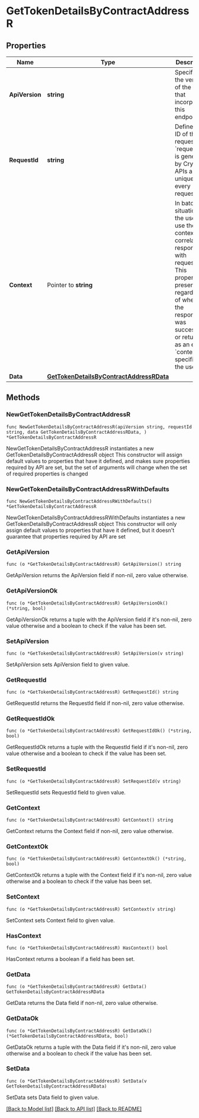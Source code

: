 # GetTokenDetailsByContractAddressR

## Properties

Name | Type | Description | Notes
------------ | ------------- | ------------- | -------------
**ApiVersion** | **string** | Specifies the version of the API that incorporates this endpoint. | 
**RequestId** | **string** | Defines the ID of the request. The &#x60;requestId&#x60; is generated by Crypto APIs and it&#39;s unique for every request. | 
**Context** | Pointer to **string** | In batch situations the user can use the context to correlate responses with requests. This property is present regardless of whether the response was successful or returned as an error. &#x60;context&#x60; is specified by the user. | [optional] 
**Data** | [**GetTokenDetailsByContractAddressRData**](GetTokenDetailsByContractAddressRData.md) |  | 

## Methods

### NewGetTokenDetailsByContractAddressR

`func NewGetTokenDetailsByContractAddressR(apiVersion string, requestId string, data GetTokenDetailsByContractAddressRData, ) *GetTokenDetailsByContractAddressR`

NewGetTokenDetailsByContractAddressR instantiates a new GetTokenDetailsByContractAddressR object
This constructor will assign default values to properties that have it defined,
and makes sure properties required by API are set, but the set of arguments
will change when the set of required properties is changed

### NewGetTokenDetailsByContractAddressRWithDefaults

`func NewGetTokenDetailsByContractAddressRWithDefaults() *GetTokenDetailsByContractAddressR`

NewGetTokenDetailsByContractAddressRWithDefaults instantiates a new GetTokenDetailsByContractAddressR object
This constructor will only assign default values to properties that have it defined,
but it doesn't guarantee that properties required by API are set

### GetApiVersion

`func (o *GetTokenDetailsByContractAddressR) GetApiVersion() string`

GetApiVersion returns the ApiVersion field if non-nil, zero value otherwise.

### GetApiVersionOk

`func (o *GetTokenDetailsByContractAddressR) GetApiVersionOk() (*string, bool)`

GetApiVersionOk returns a tuple with the ApiVersion field if it's non-nil, zero value otherwise
and a boolean to check if the value has been set.

### SetApiVersion

`func (o *GetTokenDetailsByContractAddressR) SetApiVersion(v string)`

SetApiVersion sets ApiVersion field to given value.


### GetRequestId

`func (o *GetTokenDetailsByContractAddressR) GetRequestId() string`

GetRequestId returns the RequestId field if non-nil, zero value otherwise.

### GetRequestIdOk

`func (o *GetTokenDetailsByContractAddressR) GetRequestIdOk() (*string, bool)`

GetRequestIdOk returns a tuple with the RequestId field if it's non-nil, zero value otherwise
and a boolean to check if the value has been set.

### SetRequestId

`func (o *GetTokenDetailsByContractAddressR) SetRequestId(v string)`

SetRequestId sets RequestId field to given value.


### GetContext

`func (o *GetTokenDetailsByContractAddressR) GetContext() string`

GetContext returns the Context field if non-nil, zero value otherwise.

### GetContextOk

`func (o *GetTokenDetailsByContractAddressR) GetContextOk() (*string, bool)`

GetContextOk returns a tuple with the Context field if it's non-nil, zero value otherwise
and a boolean to check if the value has been set.

### SetContext

`func (o *GetTokenDetailsByContractAddressR) SetContext(v string)`

SetContext sets Context field to given value.

### HasContext

`func (o *GetTokenDetailsByContractAddressR) HasContext() bool`

HasContext returns a boolean if a field has been set.

### GetData

`func (o *GetTokenDetailsByContractAddressR) GetData() GetTokenDetailsByContractAddressRData`

GetData returns the Data field if non-nil, zero value otherwise.

### GetDataOk

`func (o *GetTokenDetailsByContractAddressR) GetDataOk() (*GetTokenDetailsByContractAddressRData, bool)`

GetDataOk returns a tuple with the Data field if it's non-nil, zero value otherwise
and a boolean to check if the value has been set.

### SetData

`func (o *GetTokenDetailsByContractAddressR) SetData(v GetTokenDetailsByContractAddressRData)`

SetData sets Data field to given value.



[[Back to Model list]](../README.md#documentation-for-models) [[Back to API list]](../README.md#documentation-for-api-endpoints) [[Back to README]](../README.md)


